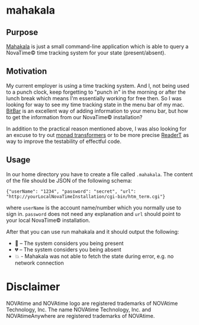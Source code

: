 # mahakala

## Purpose
[Mahakala](https://en.wikipedia.org/wiki/Mahakala) is just a small command-line application which is able to query a NovaTime© time tracking system for your state (present/absent).

## Motivation
My current employer is using a time tracking system. And I, not being used to a punch clock, keep forgetting to "punch in" in the morning or after the lunch break which means I'm essentially working for free then. So I was looking for way to see my time tracking state in the menu bar of my mac. [BitBar](https://getbitbar.com) is an excellent way of adding information to your menu bar, but how to get the information from our NovaTime© installation?

In addition to the practical reason mentioned above, I was also looking for an excuse to try out [monad transformers](https://www.linkedin.com/pulse/monad-transformers-javascript-vladimír-gorej) or to be more precise [ReaderT](https://evilsoft.github.io/crocks/docs/crocks/ReaderT.html) as way to improve the testability of effectful code.

## Usage

In our home directory you have to create a file called `.mahakala`. The content of the file should be JSON of the following schema:
```
{"userName": "1234", "password": "secret", "url": "http://yourLocalNovaTimeInstallation/cgi-bin/htm_term.cgi"}
```
where `userName` is the account name/number which you normally use to sign in. `password` does not need any explanation and `url` should point to your local NovaTime© installation.

After that you can use run mahakala and it should output the following:

* 💓 – The system considers you being present
* 💔 – The system considers you being absent
* 💥 - Mahakala was not able to fetch the state during error, e.g. no network connection


# Disclaimer
NOVAtime and NOVAtime logo are registered trademarks of NOVAtime Technology, Inc. The name NOVAtime Technology, Inc. and NOVAtimeAnywhere are registered trademarks of NOVAtime.
